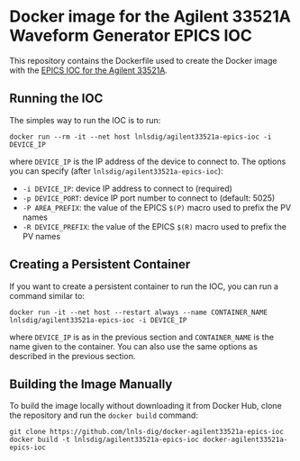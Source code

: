 Docker image for the Agilent 33521A Waveform Generator EPICS IOC
================================================================

This repository contains the Dockerfile used to create the Docker image with the
[EPICS IOC for the Agilent 33521A](https://github.com/lnls-dig/agilent33521a-epics-ioc).

## Running the IOC

The simples way to run the IOC is to run:

    docker run --rm -it --net host lnlsdig/agilent33521a-epics-ioc -i DEVICE_IP

where `DEVICE_IP` is the IP address of the device to connect to. The options you
can specify (after `lnlsdig/agilent33521a-epics-ioc`):

- `-i DEVICE_IP`: device IP address to connect to (required)
- `-p DEVICE_PORT`: device IP port number to connect to (default: 5025)
- `-P AREA_PREFIX`: the value of the EPICS `$(P)` macro used to prefix the PV names
- `-R DEVICE_PREFIX`: the value of the EPICS `$(R)` macro used to prefix the PV names

## Creating a Persistent Container

If you want to create a persistent container to run the IOC, you can run a
command similar to:

    docker run -it --net host --restart always --name CONTAINER_NAME lnlsdig/agilent33521a-epics-ioc -i DEVICE_IP

where `DEVICE_IP` is as in the previous section and `CONTAINER_NAME` is the name
given to the container. You can also use the same options as described in the
previous section.

## Building the Image Manually

To build the image locally without downloading it from Docker Hub, clone the
repository and run the `docker build` command:

    git clone https://github.com/lnls-dig/docker-agilent33521a-epics-ioc
    docker build -t lnlsdig/agilent33521a-epics-ioc docker-agilent33521a-epics-ioc
